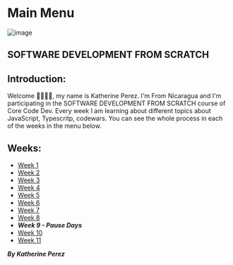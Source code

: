 # Main Menu 

![image](https://user-images.githubusercontent.com/86013814/166605776-68c2b754-9143-485d-8bb4-6645c10316d0.png)

## SOFTWARE DEVELOPMENT FROM SCRATCH

## Introduction: 

Welcome 🙋‍♂️🙋‍♀️, my name is Katherine Perez. I'm From Nicaragua and I'm participating in the SOFTWARE DEVELOPMENT FROM SCRATCH course of Core Code Dev. Every week I am learning about different topics about JavaScript, Typescritp, codewars. You can see the whole process in each of the weeks in the menu below.

## Weeks:

- [Week 1](https://github.com/kathe92/core-code-from-scratch-readme/blob/main/WEEK-1/menu.md)
- [Week 2](https://github.com/kathe92/core-code-from-scratch-readme/blob/main/WEEK-2/menu.md)
- [Week 3](https://github.com/kathe92/core-code-from-scratch-readme/blob/main/WEEK-3/menu.md)
- [Week 4](https://github.com/kathe92/core-code-from-scratch-readme/blob/main/WEEK-4/menu.md)
- [Week 5](https://github.com/kathe92/core-code-from-scratch-readme/blob/main/WEEK-5/menu.md)
- [Week 6](https://github.com/kathe92/core-code-from-scratch-readme/blob/main/WEEK-6/menu.md)
- [Week 7](https://github.com/kathe92/core-code-from-scratch-readme/blob/main/WEEK-7/menu.md)
- [Week 8](https://github.com/kathe92/core-code-from-scratch-readme/blob/main/WEEK-8/menu.md)
- ***Week 9 - Pause Days***
- [Week 10](https://github.com/kathe92/core-code-from-scratch-readme/blob/main/WEEK-10/menu.md)
- [Week 11](https://github.com/kathe92/core-code-from-scratch-readme/blob/main/WEEK-11/menu.md)

***By Katherine Perez***
